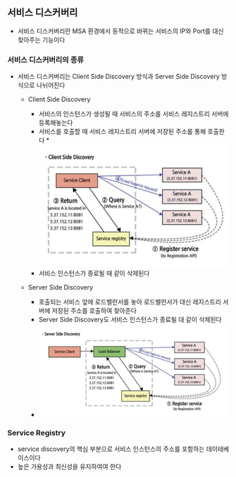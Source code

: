 ## 서비스 디스커버리
* 서비스 디스커버리란 MSA 환경에서 동적으로 바뀌는 서비스의 IP와 Port를 대신 찾아주는 기능이다


### 서비스 디스커버리의 종류
* 서비스 디스커버리는 Client Side Discovery 방식과 Server Side Discovery 방식으로 나뉘어진다
    * Client Side Discovery
        * 서비스의 인스턴스가 생성될 때 서비스의 주소를 서비스 레지스트리 서버에 등록해놓는다
        * 서비스를 호출할 때 서비스 레지스트리 서버에 저장된 주소를 통해 호출한다
        *![clientSideDiscovery](../../image/ClientSideDiscovery.png)
        * 서비스 인스턴스가 종료될 때 같이 삭제된다

    * Server Side Discovery
        * 호출되는 서비스 앞에 로드밸런서를 놓아 로드밸런서가 대신 레지스트리 서버에 저장된 주소를 호출하여 찾아준다
        * Server Side Discovery도 서비스 인스턴스가 종료될 대 같이 삭제된다
        * ![serverSideDiscovery](../../image/ServerSideDiscovery.png)


### Service Registry
* service discovery의 핵심 부분으로 서비스 인스턴스의 주소를 포함하는 데이테베이스이다 
* 높은 가용성과 최신성을 유지하여여 한다